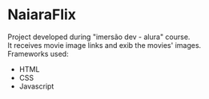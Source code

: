 # NaiaraFlix
Project developed during "imersão dev - alura" course.<br>
It receives movie image links and exib the movies' images.<br>
Frameworks used:<br>
* HTML
* CSS
* Javascript

